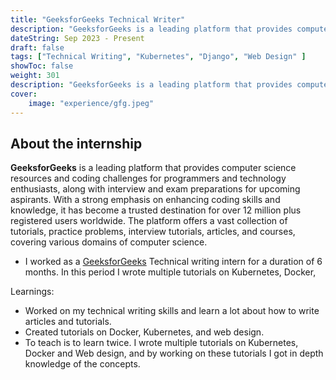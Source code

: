 ```yaml
---
title: "GeeksforGeeks Technical Writer"
description: "GeeksforGeeks is a leading platform that provides computer science resources and coding challenges for programmers and technology enthusiasts, along with interview and exam preparations for upcoming aspirants. With a strong emphasis on enhancing coding skills and knowledge, it has become a trusted destination for over 12 million plus registered users worldwide. The platform offers a vast collection of tutorials, practice problems, interview tutorials, articles, and courses, covering various domains of computer science."
dateString: Sep 2023 - Present
draft: false
tags: ["Technical Writing", "Kubernetes", "Django", "Web Design" ]
showToc: false
weight: 301
description: "GeeksforGeeks is a leading platform that provides computer science resources and coding challenges for programmers and technology enthusiasts, along with interview and exam preparations for upcoming aspirants. With a strong emphasis on enhancing coding skills and knowledge, it has become a trusted destination for over 12 million plus registered users worldwide. The platform offers a vast collection of tutorials, practice problems, interview tutorials, articles, and courses, covering various domains of computer science."
cover:
    image: "experience/gfg.jpeg"
---
```


## About the internship
**GeeksforGeeks** is a leading platform that provides computer science resources and coding challenges for programmers and technology enthusiasts, along with interview and exam preparations for upcoming aspirants. With a strong emphasis on enhancing coding skills and knowledge, it has become a trusted destination for over 12 million plus registered users worldwide. The platform offers a vast collection of tutorials, practice problems, interview tutorials, articles, and courses, covering various domains of computer science.

- I worked as a [GeeksforGeeks](https://www.geeksforgeeks.org/) Technical writing intern for a duration of 6 months. In this period I wrote multiple tutorials on Kubernetes, Docker, 

Learnings: 
- Worked on my technical writing skills and learn a lot about how to write articles and tutorials.
- Created tutorials on Docker, Kubernetes, and web design.
- To teach is to learn twice. I wrote multiple tutorials on Kubernetes, Docker and Web design, and by working on these tutorials I got in depth knowledge of the concepts.

